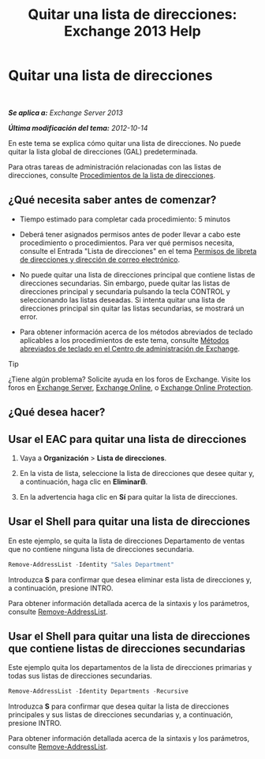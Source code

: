 ﻿---
title: 'Quitar una lista de direcciones: Exchange 2013 Help'
TOCTitle: Quitar una lista de direcciones
ms:assetid: 39a313f3-41d4-4c8f-af67-df2316f3687f
ms:mtpsurl: https://technet.microsoft.com/es-es/library/Aa997294(v=EXCHG.150)
ms:contentKeyID: 49895574
ms.date: 05/22/2018
mtps_version: v=EXCHG.150
ms.translationtype: MT
---

# Quitar una lista de direcciones

 

_**Se aplica a:** Exchange Server 2013_

_**Última modificación del tema:** 2012-10-14_

En este tema se explica cómo quitar una lista de direcciones. No puede quitar la lista global de direcciones (GAL) predeterminada.

Para otras tareas de administración relacionadas con las listas de direcciones, consulte [Procedimientos de la lista de direcciones](address-list-procedures-exchange-2013-help.md).

## ¿Qué necesita saber antes de comenzar?

  - Tiempo estimado para completar cada procedimiento: 5 minutos

  - Deberá tener asignados permisos antes de poder llevar a cabo este procedimiento o procedimientos. Para ver qué permisos necesita, consulte el Entrada "Lista de direcciones" en el tema [Permisos de libreta de direcciones y dirección de correo electrónico](email-address-and-address-book-permissions-exchange-2013-help.md).

  - No puede quitar una lista de direcciones principal que contiene listas de direcciones secundarias. Sin embargo, puede quitar las listas de direcciones principal y secundaria pulsando la tecla CONTROL y seleccionando las listas deseadas. Si intenta quitar una lista de direcciones principal sin quitar las listas secundarias, se mostrará un error.

  - Para obtener información acerca de los métodos abreviados de teclado aplicables a los procedimientos de este tema, consulte [Métodos abreviados de teclado en el Centro de administración de Exchange](keyboard-shortcuts-in-the-exchange-admin-center-exchange-online-protection-help.md).


> [!TIP]
> ¿Tiene algún problema? Solicite ayuda en los foros de Exchange. Visite los foros en <A href="https://go.microsoft.com/fwlink/p/?linkid=60612">Exchange Server</A>, <A href="https://go.microsoft.com/fwlink/p/?linkid=267542">Exchange Online</A>, o <A href="https://go.microsoft.com/fwlink/p/?linkid=285351">Exchange Online Protection</A>.



## ¿Qué desea hacer?

## Usar el EAC para quitar una lista de direcciones

1.  Vaya a **Organización** \> **Lista de direcciones**.

2.  En la vista de lista, seleccione la lista de direcciones que desee quitar y, a continuación, haga clic en **Eliminar**![Eliminar icono](images/Dd979797.14f639f6-61e8-4418-bbfb-0db14de9d2f5(EXCHG.150).gif "Eliminar icono").

3.  En la advertencia haga clic en **Sí** para quitar la lista de direcciones.

## Usar el Shell para quitar una lista de direcciones

En este ejemplo, se quita la lista de direcciones Departamento de ventas que no contiene ninguna lista de direcciones secundaria.

```powershell
Remove-AddressList -Identity "Sales Department"
```

Introduzca **S** para confirmar que desea eliminar esta lista de direcciones y, a continuación, presione INTRO.

Para obtener información detallada acerca de la sintaxis y los parámetros, consulte [Remove-AddressList](https://technet.microsoft.com/es-es/library/bb124342\(v=exchg.150\)).

## Usar el Shell para quitar una lista de direcciones que contiene listas de direcciones secundarias

Este ejemplo quita los departamentos de la lista de direcciones primarias y todas sus listas de direcciones secundarias.

```powershell
Remove-AddressList -Identity Departments -Recursive
```

Introduzca **S** para confirmar que desea quitar la lista de direcciones principales y sus listas de direcciones secundarias y, a continuación, presione INTRO.

Para obtener información detallada acerca de la sintaxis y los parámetros, consulte [Remove-AddressList](https://technet.microsoft.com/es-es/library/bb124342\(v=exchg.150\)).

